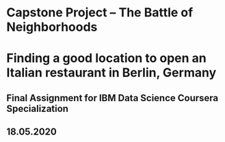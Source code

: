 # Capstone Project – The Battle of Neighborhoods
# Finding a good location to open an Italian restaurant in Berlin, Germany

## Final Assignment for IBM Data Science Coursera Specialization
## 18.05.2020
